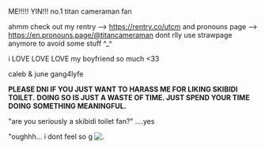 

ME!!!!! YIN!!! 
no.1 titan cameraman fan


ahmm check out my rentry --> https://rentry.co/utcm and pronouns page --> https://en.pronouns.page/@titancameraman dont rlly use strawpage anymore to avoid some stuff ^_^

i LOVE LOVE LOVE my boyfriend so much <33

caleb & june gang4lyfe


**PLEASE DNI IF YOU JUST WANT TO HARASS ME FOR LIKING SKIBIDI TOILET.**
**DOING SO IS JUST A WASTE OF TIME. JUST SPEND YOUR TIME DOING**
**SOMETHING MEANINGFUL.**


"are you seriously a skibidi toilet fan?"
....yes

"oughhh... i dont feel so g
![.](https://http2.mlstatic.com/D_NQ_NP_695415-MLU73060796625_112023-O.webp)
